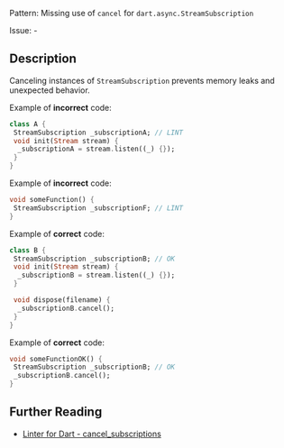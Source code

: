 Pattern: Missing use of `cancel` for `dart.async.StreamSubscription`

Issue: -

## Description

Canceling instances of `StreamSubscription` prevents memory leaks and unexpected behavior.

Example of **incorrect** code:
```dart
class A {
 StreamSubscription _subscriptionA; // LINT
 void init(Stream stream) {
  _subscriptionA = stream.listen((_) {});
 }
}
```

Example of **incorrect** code:
```dart
void someFunction() {
 StreamSubscription _subscriptionF; // LINT
}
```

Example of **correct** code:
```dart
class B {
 StreamSubscription _subscriptionB; // OK
 void init(Stream stream) {
  _subscriptionB = stream.listen((_) {});
 }

 void dispose(filename) {
  _subscriptionB.cancel();
 }
}
```

Example of **correct** code:
```dart
void someFunctionOK() {
 StreamSubscription _subscriptionB; // OK
 _subscriptionB.cancel();
}
```

## Further Reading

* [Linter for Dart - cancel_subscriptions](https://dart-lang.github.io/linter/lints/cancel_subscriptions.html)